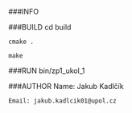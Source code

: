 ###INFO

###BUILD
	cd build

	cmake .

	make
###RUN
	bin/zp1_ukol_1

###AUTHOR
	Name: Jakub Kadlčík

	Email: jakub.kadlcik01@upol.cz

